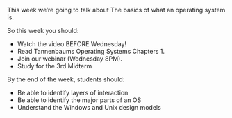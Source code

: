 This week we’re going to talk about The basics of what an operating system is.

So this week you should:
 

- Watch the video BEFORE Wednesday!
- Read Tannenbaums Operating Systems Chapters 1.
- Join our webinar (Wednesday 8PM).
- Study for the 3rd Midterm

By the end of the week, students should:

- Be able to identify layers of interaction
- Be able to identify the major parts of an OS
- Understand the Windows and Unix design models